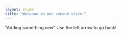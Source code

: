 ```yaml
---
layout: slide
title: "Welcome to our second slide!"
---
```

"Adding something new"
Use the left arrow to go back!
